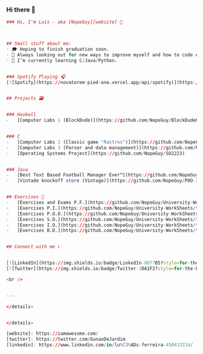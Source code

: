 ### Hi there 👋

<!--
**duartepinto555/duartepinto555** is a ✨ _special_ ✨ repository because its `README.md` (this file) appears on your GitHub profile.

Here are some ideas to get you started:

- 🔭 I’m currently working on ...
- 🌱 I’m currently learning ...
- 👯 I’m looking to collaborate on ...
- 🤔 I’m looking for help with ...
- 💬 Ask me about ...
- 📫 How to reach me: ...
- 😄 Pronouns: ...
- ⚡ Fun fact: ...
-->


```r
### Hi, I'm Luís - aka [NopeGuy][website] 👋



## Small stuff about me:
- 🎓 Hoping to finish graduation soon.
- 🔭 Always looking out for new ways to improve myself and how to code efficiently.
- 🌱 I’m currently learning C/Java/Python.


### Spotify Playing 🎧
[![Spotify](https://novatorem-pied-one.vercel.app/api/spotify)](https://open.spotify.com/user/11130361747)


## Projects 🗃


### Haskell
-   [Computer Labs 1 (BlockDude)](https://github.com/NopeGuy/BlockDudeHaskell)


### C
-   [Computer Labs 2 (Classic game "Rastros")](https://github.com/NopeGuy/LI2-1920)
-   [Computer Labs 3 (Parser and data management)](https://github.com/NopeGuy/LI3-2223)
-   [Operating Systems Project](https://github.com/NopeGuy/SO2223)


### Java
-   [Best Text Based Football Manager Ever™](https://github.com/NopeGuy/project-poo-2021)
-   [Vintade knockoff store (Vintage)](https://github.com/NopeGuy/POO-2223)


## Exercises 📄
-   [Exercises and Exams P.F.](https://github.com/NopeGuy/University-WorkSheets/tree/main/1%C2%BA%20Ano/PF)
-   [Exercises P.I.](https://github.com/NopeGuy/University-WorkSheets/tree/main/1%C2%BA%20Ano/PI)
-   [Exercises P.O.O.](https://github.com/NopeGuy/University-WorkSheets/tree/main/2%C2%BA%20Ano/POO)
-   [Exercises S.O.](https://github.com/NopeGuy/University-WorkSheets/tree/main/2%C2%BA%20Ano/SO)
-   [Exercises I.O.](https://github.com/NopeGuy/University-WorkSheets/tree/main/2%C2%BA%20Ano/IO)
-   [Exercises B.D.](https://github.com/NopeGuy/University-WorkSheets/tree/main/2%C2%BA%20Ano/BD)


## Connect with me 📞


[![LinkedIn](https://img.shields.io/badge/LinkedIn-0077B5?style=for-the-badge&logo=linkedin&logoColor=white)](https://www.linkedin.com/in/lu%C3%ADs-ferreira-450413214/)
[![Twitter](https://img.shields.io/badge/Twitter-1DA1F2?style=for-the-badge&logo=twitter&logoColor=white)](https://twitter.com/GunaoDeJardim)

<br />


---

</details>


</details>

[website]: https://iamawesome.com/
[twitter]: https://twitter.com/GunaoDeJardim
[linkedin]: https://www.linkedin.com/in/lu%C3%ADs-ferreira-450413214/
```

